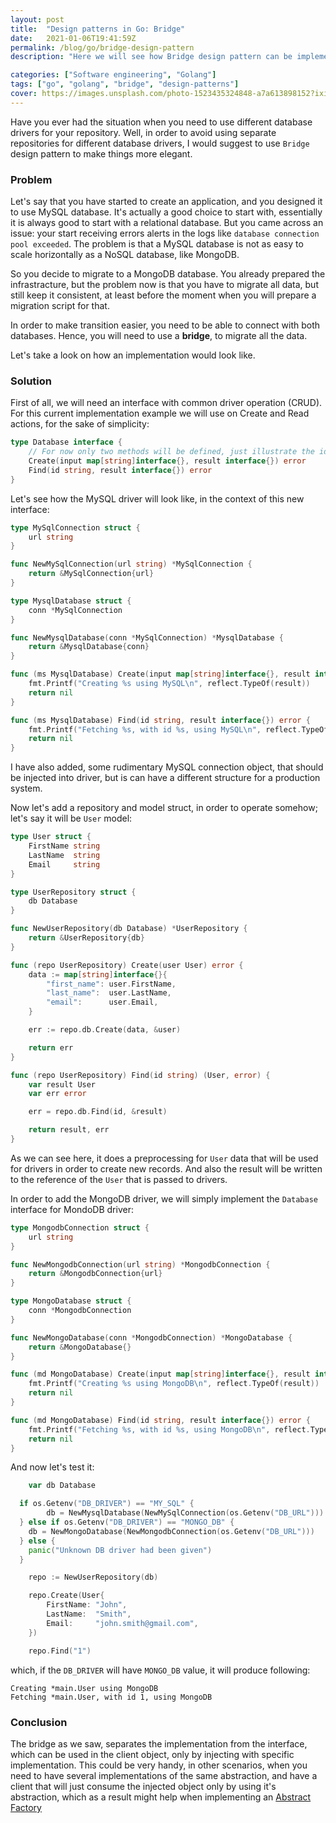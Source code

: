```yaml
---
layout: post
title:  "Design patterns in Go: Bridge"
date:   2021-01-06T19:41:59Z
permalink: /blog/go/bridge-design-pattern
description: "Here we will see how Bridge design pattern can be implemented and used"

categories: ["Software engineering", "Golang"]
tags: ["go", "golang", "bridge", "design-patterns"]
cover: https://images.unsplash.com/photo-1523435324848-a7a613898152?ixid=MXwxMjA3fDB8MHxwaG90by1wYWdlfHx8fGVufDB8fHw%3D&ixlib=rb-1.2.1&auto=format&fit=crop&w=1800&h=550&q=80
---
```



Have you ever had the situation when you need to use different database drivers for your repository. Well, in order to avoid using separate repositories for different database drivers, I would suggest to use `Bridge` design pattern to make things more elegant.

### Problem

Let's say that you have started to create an application, and you designed it to use MySQL database. It's actually a good choice to start with, essentially it is always good to start with a relational database. But you came across an issue: your start receiving errors alerts in the logs like `database connection pool exceeded`. The problem is that a MySQL database is not as easy to scale horizontally as a NoSQL database, like MongoDB.

So you decide to migrate to a MongoDB database. You already prepared the infrastracture, but the problem now is that you have to migrate all data, but still keep it consistent, at least before the moment when you will prepare a migration script for that.

In order to make transition easier, you need to be able to connect with both databases. Hence, you will need to use a **bridge**, to migrate all the data.

Let's take a look on how an implementation would look like.

### Solution

First of all, we will need an interface with common driver operation (CRUD). For this current implementation example we will use on Create and Read actions, for the sake of simplicity:

```go
type Database interface {
	// For now only two methods will be defined, just illustrate the idea
	Create(input map[string]interface{}, result interface{}) error
	Find(id string, result interface{}) error
}
```



Let's see how the MySQL driver will look like, in the context of this new interface:

```go
type MySqlConnection struct {
	url string
}

func NewMySqlConnection(url string) *MySqlConnection {
	return &MySqlConnection{url}
}

type MysqlDatabase struct {
	conn *MySqlConnection
}

func NewMysqlDatabase(conn *MySqlConnection) *MysqlDatabase {
	return &MysqlDatabase{conn}
}

func (ms MysqlDatabase) Create(input map[string]interface{}, result interface{}) error {
	fmt.Printf("Creating %s using MySQL\n", reflect.TypeOf(result))
	return nil
}

func (ms MysqlDatabase) Find(id string, result interface{}) error {
	fmt.Printf("Fetching %s, with id %s, using MySQL\n", reflect.TypeOf(result), id)
	return nil
}

```


I have also added, some rudimentary MySQL connection object, that should be injected into driver, but is can have a different structure for a production system.

Now let's add a repository and model struct, in order to operate somehow; let's say it will be `User` model:

```go
type User struct {
	FirstName string
	LastName  string
	Email     string
}

type UserRepository struct {
	db Database
}

func NewUserRepository(db Database) *UserRepository {
	return &UserRepository{db}
}

func (repo UserRepository) Create(user User) error {
	data := map[string]interface{}{
		"first_name": user.FirstName,
		"last_name":  user.LastName,
		"email":      user.Email,
	}

	err := repo.db.Create(data, &user)

	return err
}

func (repo UserRepository) Find(id string) (User, error) {
	var result User
	var err error

	err = repo.db.Find(id, &result)

	return result, err
}
```


As we can see here, it does a preprocessing for `User` data that will be used for drivers in order to create new records. And also the result will be written to the reference of the `User` that is passed to drivers.

In order to add the MongoDB driver, we will simply implement the `Database` interface for MondoDB driver:

```go
type MongodbConnection struct {
	url string
}

func NewMongodbConnection(url string) *MongodbConnection {
	return &MongodbConnection{url}
}

type MongoDatabase struct {
	conn *MongodbConnection
}

func NewMongoDatabase(conn *MongodbConnection) *MongoDatabase {
	return &MongoDatabase{}
}

func (md MongoDatabase) Create(input map[string]interface{}, result interface{}) error {
	fmt.Printf("Creating %s using MongoDB\n", reflect.TypeOf(result))
	return nil
}

func (md MongoDatabase) Find(id string, result interface{}) error {
	fmt.Printf("Fetching %s, with id %s, using MongoDB\n", reflect.TypeOf(result), id)
	return nil
}
```


And now let's test it:

```go
	var db Database

  if os.Getenv("DB_DRIVER") == "MY_SQL" {
		db = NewMysqlDatabase(NewMySqlConnection(os.Getenv("DB_URL")))
  } else if os.Getenv("DB_DRIVER") == "MONGO_DB" {
    db = NewMongoDatabase(NewMongodbConnection(os.Getenv("DB_URL")))
  } else {
    panic("Unknown DB driver had been given")
  }

	repo := NewUserRepository(db)

	repo.Create(User{
		FirstName: "John",
		LastName:  "Smith",
		Email:     "john.smith@gmail.com",
	})

	repo.Find("1")
```

which, if the `DB_DRIVER` will have `MONGO_DB` value, it will produce following:

```
Creating *main.User using MongoDB
Fetching *main.User, with id 1, using MongoDB
```



### Conclusion

The bridge as we saw, separates the implementation from the interface, which can be used in the client object, only by injecting with specific implementation. This could be very handy, in other scenarios, when you need to have several implementations of the same abstraction, and have a client that will just consume the injected object only by using it's abstraction, which as a result might help when implementing an [Abstract Factory](/blog/go/abstract-factory-pattern)

